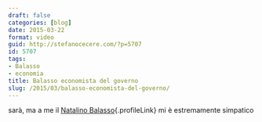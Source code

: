 ```yaml
---
draft: false
categories: [blog]
date: 2015-03-22
format: video
guid: http://stefanocecere.com/?p=5707
id: 5707
tags:
- Balasso
- economia
title: Balasso economista del governo
slug: /2015/03/balasso-economista-del-governo/
---
```


sarà, ma a me il [Natalino Balasso](http://www.natalinobalasso.net/){.profileLink} mi è estremamente simpatico

<div class="jetpack-video-wrapper">
</div>